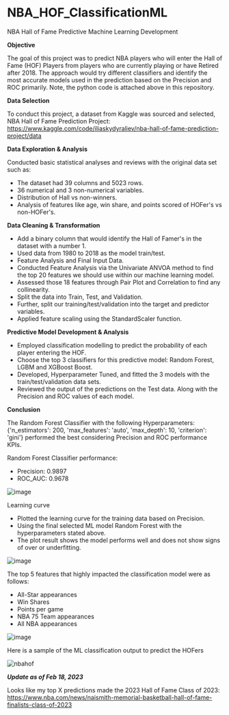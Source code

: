 # NBA_HOF_ClassificationML
NBA Hall of Fame Predictive Machine Learning Development

**Objective**

The goal of this project was to predict NBA players who will enter the Hall of Fame (HOF) Players from players who are currently playing or have Retired after 2018. The approach would try different classifiers and identify the most accurate models used in the prediction based on the Precision and ROC primarily. Note, the python code is attached above in this repository.

**Data Selection**

To conduct this project, a dataset from Kaggle was sourced and selected, NBA Hall of Fame Prediction Project: https://www.kaggle.com/code/iliaskydyraliev/nba-hall-of-fame-prediction-project/data

**Data Exploration & Analysis**

Conducted basic statistical analyses and reviews with the original data set such as:
* The dataset had 39 columns and 5023 rows.
* 36 numerical and 3 non-numerical variables.
* Distribution of Hall vs non-winners.
* Analysis of features like age, win share, and points scored of HOFer's vs non-HOFer's.

**Data Cleaning & Transformation**
* Add a binary column that would identify the Hall of Famer's in the dataset with a number 1.
* Used data from 1980 to 2018 as the model train/test.
* Feature Analysis and Final Input Data.
* Conducted Feature Analysis via the Univariate ANVOA method to find the top 20 features we should use within our machine learning model.
* Assessed those 18 features through Pair Plot and Correlation to find any collinearity. 
* Split the data into Train, Test, and Validation. 
* Further, split our training/test/validation into the target and predictor variables.
* Applied feature scaling using the StandardScaler function.

**Predictive Model Development & Analysis**

* Employed classification modelling to predict the probability of each player entering the HOF.
* Choose the top 3 classifiers for this predictive model: Random Forest, LGBM and XGBoost Boost. 
* Developed, Hyperparameter Tuned, and fitted the 3 models with the train/test/validation data sets.
* Reviewed the output of the predictions on the Test data. Along with the Precision and ROC values of each model.

**Conclusion**

The Random Forest Classifier with the following Hyperparameters: {'n_estimators': 200, 'max_features': 'auto', 'max_depth': 10, 'criterion': 'gini'} performed the best considering Precision and ROC performance KPIs.

Random Forest Classifier performance: 
* Precision: 0.9897
* ROC_AUC: 0.9678

![image](https://user-images.githubusercontent.com/89919659/227675210-81824ddc-da91-408f-99ff-fee951998af0.png)

Learning curve
* Plotted the learning curve for the training data based on Precision.
* Using the final selected ML model Random Forest with the hyperparameters stated above.
* The plot result shows the model performs well and does not show signs of over or underfitting.

![image](https://user-images.githubusercontent.com/89919659/227675275-6347dd0e-71d8-4b51-92f4-6c9135b47a7f.png)

The top 5 features that highly impacted the classification model were as follows:
* All-Star appearances
* Win Shares
* Points per game
* NBA 75 Team appearances
* All NBA appearances

![image](https://user-images.githubusercontent.com/89919659/227675332-c40c2f59-f136-48d6-83c0-c08e872cf84a.png)

Here is a sample of the ML classification output to predict the HOFers

![nbahof](https://user-images.githubusercontent.com/89919659/213784591-033f3ae8-241f-4c1f-a749-bc621bee7b41.PNG)

***Update as of Feb 18, 2023***

Looks like my top X predictions made the 2023 Hall of Fame Class of 2023: https://www.nba.com/news/naismith-memorial-basketball-hall-of-fame-finalists-class-of-2023
